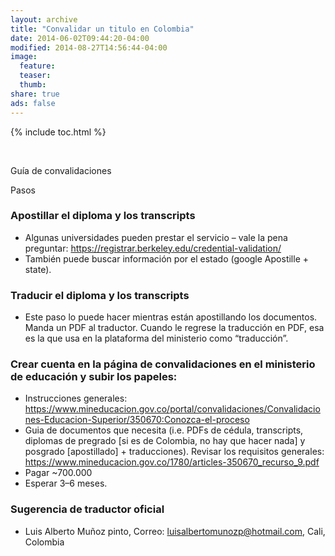 ```yaml
---
layout: archive
title: "Convalidar un titulo en Colombia"
date: 2014-06-02T09:44:20-04:00
modified: 2014-08-27T14:56:44-04:00
image:
  feature:
  teaser:
  thumb:
share: true
ads: false
---
```



{% include toc.html %}

&nbsp;

Guía de convalidaciones

Pasos
### Apostillar el diploma y los transcripts
- Algunas universidades pueden prestar el servicio – vale la pena preguntar: https://registrar.berkeley.edu/credential-validation/
- También puede buscar información por el estado (google Apostille + state).
### Traducir el diploma y los transcripts
- Este paso lo puede hacer mientras están apostillando los documentos. Manda un PDF al traductor. Cuando le regrese la traducción en PDF, esa es la que usa en la plataforma del ministerio como “traducción”.
### Crear cuenta en la página de convalidaciones en el ministerio de educación y subir los papeles: 
- Instrucciones generales: https://www.mineducacion.gov.co/portal/convalidaciones/Convalidaciones-Educacion-Superior/350670:Conozca-el-proceso
- Guia de documentos que necesita (i.e. PDFs de cédula, transcripts, diplomas de pregrado [si es de Colombia, no hay que hacer nada] y posgrado [apostillado] + traducciones). Revisar los requisitos generales: https://www.mineducacion.gov.co/1780/articles-350670_recurso_9.pdf 
- Pagar ~700.000
- Esperar 3–6 meses. 


### Sugerencia de traductor oficial
- Luis Alberto Muñoz pinto, Correo: luisalbertomunozp@hotmail.com, Cali, Colombia
